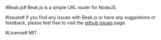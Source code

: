 #Beak.js#
Beak.js is a simple URL router for NodeJS.

#Issues#
If you find any issues with Beak.js or have any suggestions or feedback, please feel free to visit the [github issues](https://github.com/katsgeorgeek/beak.js/issues) page.

#License#
MIT
